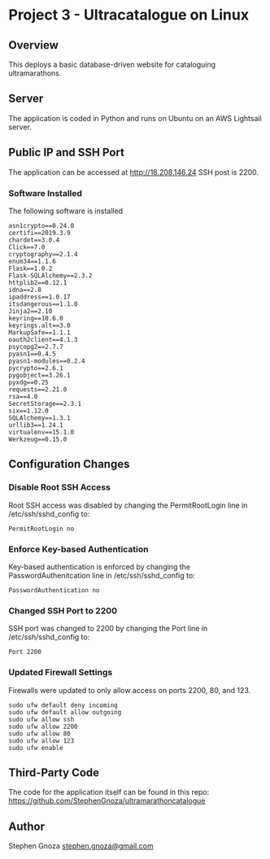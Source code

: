 # Project 3 - Ultracatalogue on Linux 

## Overview
This deploys a basic database-driven website for cataloguing ultramarathons.  

## Server
The application is coded in Python and runs on Ubuntu on an AWS Lightsail server.

## Public IP and SSH Port
The application can be accessed at http://18.208.146.24 SSH post is 2200.

### Software Installed
The following software is installed

```
asn1crypto==0.24.0
certifi==2019.3.9
chardet==3.0.4
Click==7.0
cryptography==2.1.4
enum34==1.1.6
Flask==1.0.2
Flask-SQLAlchemy==2.3.2
httplib2==0.12.1
idna==2.8
ipaddress==1.0.17
itsdangerous==1.1.0
Jinja2==2.10
keyring==10.6.0
keyrings.alt==3.0
MarkupSafe==1.1.1
oauth2client==4.1.3
psycopg2==2.7.7
pyasn1==0.4.5
pyasn1-modules==0.2.4
pycrypto==2.6.1
pygobject==3.26.1
pyxdg==0.25
requests==2.21.0
rsa==4.0
SecretStorage==2.3.1
six==1.12.0
SQLAlchemy==1.3.1
urllib3==1.24.1
virtualenv==15.1.0
Werkzeug==0.15.0
```

## Configuration Changes

### Disable Root SSH Access
Root SSH access was disabled by changing the PermitRootLogin line  in /etc/ssh/sshd_config to:

```
PermitRootLogin no
```

### Enforce Key-based Authentication
Key-based authentication is enforced by changing the PasswordAuthenitcation line in /etc/ssh/sshd_config to:

```
PasswordAuthentication no
```

### Changed SSH Port to 2200
SSH port was changed to 2200 by changing the Port line in /etc/ssh/sshd_config to:

```
Port 2200
```

### Updated Firewall Settings
Firewalls were updated to only allow access on ports 2200, 80, and 123.

```
sudo ufw default deny incoming
sudo ufw default allow outgoing
sudo ufw allow ssh
sudo ufw allow 2200
sudo ufw allow 80
sudo ufw allow 123
sudo ufw enable
```

## Third-Party Code 
The code for the application itself can be found in this repo: https://github.com/StephenGnoza/ultramarathoncatalogue


## Author
Stephen Gnoza
stephen.gnoza@gmail.com
